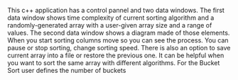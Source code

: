 This c++ application has a control pannel and two data windows.
The first data window shows time complexity of current sorting algorithm and a randomly-generated array with 
a user-given array size and a range of values. 
The second data window shows a diagram made of those elements. When you start sorting columns move so you
can see the process. You can pause or stop sorting, change sorting speed. 
There is also an option to save current array into a file or restore the previous one. It can be helpful
when you want to sort the same array with different algorithms.
For the Bucket Sort user defines the number of buckets
